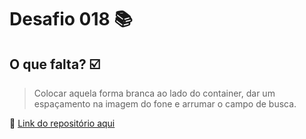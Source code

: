 # Desafio 018 :books:


##  O que falta? :ballot_box_with_check:

> Colocar aquela forma branca ao lado do container, dar um espaçamento na imagem do fone e arrumar o campo de busca. 

:memo: [Link do repositório aqui]()


